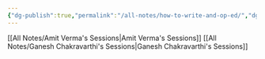 ```yaml
---
{"dg-publish":true,"permalink":"/all-notes/how-to-write-and-op-ed/","dgHomeLink":true,"dgPassFrontmatter":false}
---
```



[[All Notes/Amit Verma's Sessions|Amit Verma's Sessions]]
[[All Notes/Ganesh Chakravarthi's Sessions|Ganesh Chakravarthi's Sessions]]
